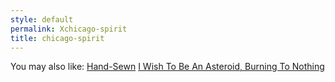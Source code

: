 ```yaml
---
style: default
permalink: Xchicago-spirit
title: chicago-spirit
---
```

You may also like:
[Hand-Sewn](http://scp-wiki.net/hand-sewn)
[I Wish To Be An Asteroid, Burning To Nothing](http://scp-wiki.net/i-wish-to-be-an-asteroid-burning-to-nothing)